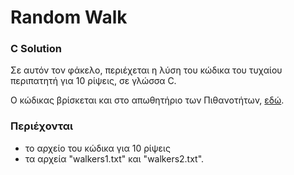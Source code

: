 # Random Walk

### C Solution

Σε αυτόν τον φάκελο, περιέχεται η λύση του κώδικα του τυχαίου περιπατητή για 10 ρίψεις, σε γλώσσα C.

Ο κώδικας βρίσκεται και στο απωθητήριο των Πιθανοτήτων,
[εδώ](https://github.com/p19pago/probability-2022/tree/main/Labs/Lab7/%CE%9E%CE%B5%CF%87%CF%89%CF%81%CE%B9%CF%83%CF%84%CE%AD%CF%82%20%CE%A1%CE%AF%CF%88%CE%B5%CE%B9%CF%82/10%20%CE%A1%CE%AF%CF%88%CE%B5%CE%B9%CF%82).

### Περιέχονται

* το αρχείο του κώδικα για 10 ρίψεις
* τα αρχεία "walkers1.txt" και "walkers2.txt".

